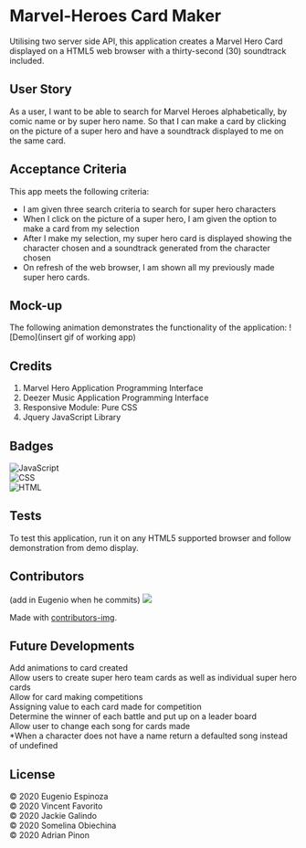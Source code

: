 # Marvel-Heroes Card Maker

Utilising two server side API, this application creates a Marvel Hero Card displayed on a HTML5 web browser with a thirty-second (30) soundtrack included. 


## User Story 
As a user, I want to be able to search for Marvel Heroes alphabetically, by comic name or by super hero name. So that I can make a card by clicking on the picture of a super hero and have a soundtrack displayed to me on the same card. 


## Acceptance Criteria 
This app meets the following criteria: 
- I am given three search criteria to search for super hero characters 
- When I click on the picture of a super hero, I am given the option to make a card from my selection 
- After I make my selection, my super hero card is displayed showing the character chosen and a soundtrack generated from the character chosen 
- On refresh of the web browser, I am shown all my previously made super hero cards. 


## Mock-up 
The following animation demonstrates the functionality of the application: 
![Demo](insert gif of working app)


## Credits 
1. Marvel Hero Application Programming Interface
2. Deezer Music Application Programming Interface
3. Responsive Module: Pure CSS 
4. Jquery JavaScript Library


## Badges 
![JavaScript](https://img.shields.io/badge/JavaScript-57%25-yellow)<br/>
![CSS](https://img.shields.io/badge/CSS-30.7%20%25-purple) <br/>
![HTML](https://img.shields.io/badge/HTML-12.3%25-red) <br/>


## Tests 
To test this application, run it on any HTML5 supported browser and follow demonstration from demo display. 

## Contributors 
(add in Eugenio when he commits)
<a href="https://github.com/ifeasome/Marvel-Heroes/graphs/contributors">
  <img src="https://contributors-img.web.app/image?repo=ifeasome/Marvel-Heroes" />
</a>

Made with [contributors-img](https://contributors-img.web.app).


## Future Developments
Add animations to card created <br/>
Allow users to create super hero team cards as well as individual super hero cards <br/>
Allow for card making competitions <br/>
Assigning value to each card made for competition <br/>
Determine the winner of each battle and put up on a leader board <br/>
Allow user to change each song for cards made <br/>
*When a character does not have a name return a defaulted song instead of undefined <br/>


## License 
© 2020 Eugenio Espinoza <br/>
© 2020 Vincent Favorito <br/>
© 2020 Jackie Galindo <br/>
© 2020 Somelina Obiechina <br/>
© 2020 Adrian Pinon <br/>

